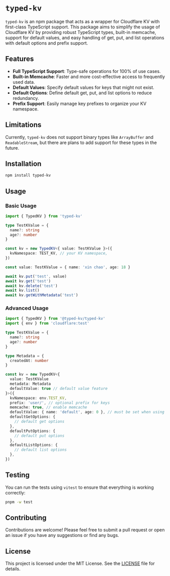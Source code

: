 # `typed-kv`

`typed-kv` is an npm package that acts as a wrapper for Cloudflare KV with first-class TypeScript support. This package aims to simplify the usage of Cloudflare KV by providing robust TypeScript types, built-in memcache, support for default values, and easy handling of get, put, and list operations with default options and prefix support.

## Features

- **Full TypeScript Support**: Type-safe operations for 100% of use cases.
- **Built-in Memcache**: Faster and more cost-effective access to frequently used data.
- **Default Values**: Specify default values for keys that might not exist.
- **Default Options**: Define default get, put, and list options to reduce redundancy.
- **Prefix Support**: Easily manage key prefixes to organize your KV namespace.

## Limitations

Currently, `typed-kv` does not support binary types like `ArrayBuffer` and `ReadableStream`, but there are plans to add support for these types in the future.

## Installation

```sh
npm install typed-kv
```

## Usage

### Basic Usage

```ts
import { TypedKV } from 'typed-kv'

type TestKValue = {
  name?: string
  age?: number
}

const kv = new TypedKV<{ value: TestKValue }>({
  kvNamespace: TEST_KV, // your KV namespace,
})

const value: TestKValue = { name: 'xin chao', age: 18 }

await kv.put('test', value)
await kv.get('test')
await kv.delete('test')
await kv.list()
await kv.getWithMetadata('test')
```

### Advanced Usage

```ts
import { TypedKV } from '@typed-kv/typed-kv'
import { env } from 'cloudflare:test'

type TestKValue = {
  name?: string
  age?: number
}

type Metadata = {
  createdAt: number
}

const kv = new TypedKV<{
  value: TestKValue
  metadata: Metadata
  defaultValue: true // default value feature
}>({
  kvNamespace: env.TEST_KV,
  prefix: 'user/', // optional prefix for keys
  memcache: true, // enable memcache
  defaultValue: { name: 'default', age: 0 }, // must be set when using default value feature
  defaultGetOptions: {
    // default get options
  },
  defaultPutOptions: {
    // default put options
  },
  defaultListOptions: {
    // default list options
  },
})
```

## Testing

You can run the tests using `vitest` to ensure that everything is working correctly:

```sh
pnpm -w test
```

## Contributing

Contributions are welcome! Please feel free to submit a pull request or open an issue if you have any suggestions or find any bugs.

## License

This project is licensed under the MIT License. See the [LICENSE](LICENSE) file for details.
